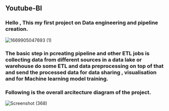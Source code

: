 ## Youtube-BI
### Hello , This my first project on Data engineering and pipeline creation.
![1669905047693 (1)](https://user-images.githubusercontent.com/45711832/206657331-0105f3ed-e4c6-46a5-85ce-47e129375438.gif)

### The basic step in pcreating pipeline and other ETL jobs is collecting data from different sources in a data lake or warehouse do some ETL and data preprocessing on top of that and send the processed data for data sharing , visualisation and for Machine learning model training.

### Following is the overall arcitecture diagram of the project.
![Screenshot (368)](https://user-images.githubusercontent.com/45711832/206657232-12193ec8-310f-459a-a7f7-b887b819cce5.jpg)

